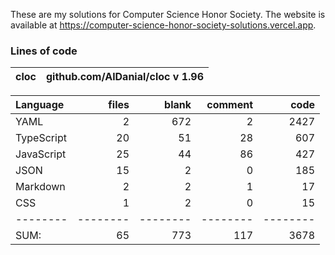 <!-- This file is generated from README.tmpl.md -->
These are my solutions for Computer Science Honor Society.
The website is available at https://computer-science-honor-society-solutions.vercel.app.

### Lines of code
cloc|github.com/AlDanial/cloc v 1.96
--- | ---

Language|files|blank|comment|code
:-------|-------:|-------:|-------:|-------:
YAML|2|672|2|2427
TypeScript|20|51|28|607
JavaScript|25|44|86|427
JSON|15|2|0|185
Markdown|2|2|1|17
CSS|1|2|0|15
--------|--------|--------|--------|--------
SUM:|65|773|117|3678
